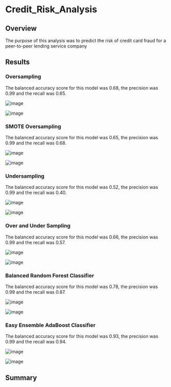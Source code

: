 # Credit_Risk_Analysis

## Overview

The purpose of this analysis was to predict the risk of credit card fraud for a peer-to-peer lending service company

## Results

### Oversampling 

The balanced accuracy score for this model was 0.68, the precision was 0.99 and the recall was 0.65.

![image](https://user-images.githubusercontent.com/78890771/124402224-84054180-dcf4-11eb-8fc1-7821b519218a.png)

![image](https://user-images.githubusercontent.com/78890771/124402220-7ea7f700-dcf4-11eb-9840-f7ba48cc46b3.png)

### SMOTE Oversampling

The balanced accuracy score for this model was 0.65, the precision was 0.99 and the recall was 0.68.

![image](https://user-images.githubusercontent.com/78890771/124402213-764fbc00-dcf4-11eb-8e0d-1902c802dd2a.png)

![image](https://user-images.githubusercontent.com/78890771/124402208-6f28ae00-dcf4-11eb-92af-0d4e255bf7f8.png)

### Undersampling

The balanced accuracy score for this model was 0.52, the precision was 0.99 and the recall was 0.40.

![image](https://user-images.githubusercontent.com/78890771/124402207-6801a000-dcf4-11eb-9fa3-88396a25ae9e.png)

![image](https://user-images.githubusercontent.com/78890771/124402205-6041fb80-dcf4-11eb-86cc-9a048a0c010d.png)

### Over and Under Sampling

The balanced accuracy score for this model was 0.66, the precision was 0.99 and the recall was 0.57.

![image](https://user-images.githubusercontent.com/78890771/124402197-57512a00-dcf4-11eb-938e-2f5bd76f47ee.png)

![image](https://user-images.githubusercontent.com/78890771/124402194-515b4900-dcf4-11eb-84c6-58b8b4a20876.png)

### Balanced Random Forest Classifier

The balanced accuracy score for this model was 0.78, the precision was 0.99 and the recall was 0.87.

![image](https://user-images.githubusercontent.com/78890771/124402190-443e5a00-dcf4-11eb-992d-fad0b61caee5.png)

![image](https://user-images.githubusercontent.com/78890771/124402186-3d174c00-dcf4-11eb-96b7-ef1a8cc648b3.png)

### Easy Ensemble AdaBoost Classifier

The balanced accuracy score for this model was 0.93, the precision was 0.99 and the recall was 0.94.

![image](https://user-images.githubusercontent.com/78890771/124402179-3092f380-dcf4-11eb-9572-355824de361f.png)

![image](https://user-images.githubusercontent.com/78890771/124402173-2a047c00-dcf4-11eb-844e-35db86c0297f.png)


## Summary
